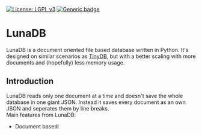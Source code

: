 [![License: LGPL v3](https://img.shields.io/badge/License-LGPL%20v3-blue.svg)](https://www.gnu.org/licenses/lgpl-3.0)
[![Generic badge](https://img.shields.io/badge/Python%20Version-3.x-green.svg)]()
# LunaDB
LunaDB is a document oriented file based database written in Python. It's designed on similar scenarios as [TinyDB](https://github.com/msiemens/tinydb), but with a better scaling with more documents and (hopefully) less memory usage.  
## Introduction
LunaDB reads only one document at a time and doesn't save the whole database in one giant JSON. Instead it saves every document as an own JSON and seperates them by line breaks.  
Main features from LunaDB:
* Document based: 